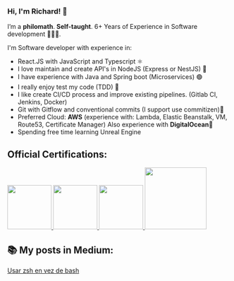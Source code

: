 ### Hi, I'm Richard! 🚀

I’m a **philomath**. **Self-taught**. 6+ Years of Experience in Software development 👨🏽‍💻.

I'm Software developer with experience in:

- React.JS with JavaScript and Typescript ⚛️
- I love maintain and create API's in NodeJS (Express or NestJS) 💎
- I have experience with Java and Spring boot (Microservices) 🟢
- I really enjoy test my code (TDD) 💙
- I like create CI/CD process and improve existing pipelines. (Gitlab CI, Jenkins, Docker)
- Git with Gitflow and conventional commits (I support use commitizen)💚
- Preferred Cloud: **AWS** (experience with: Lambda, Elastic Beanstalk, VM, Route53, Certificate Manager) Also experience with **DigitalOcean**🌊
- Spending free time learning Unreal Engine

## Official Certifications:
<a target="_blank" href="https://www.youracclaim.com/badges/86ce95f2-7554-46fe-8a58-4cb676867a2d/linked_in_profile">
<img width="100" src="https://images.credly.com/size/340x340/images/a9848abf-f8bd-474d-a9b4-6086da11a916/Oracle_Associates_Badge__1_.png" />
</a>

<a target="_blank" href="https://www.credly.com/badges/4f0f92e4-ca8f-42e3-a20e-531b013a2798">
<img  width="100" src="https://images.credly.com/size/340x340/images/f5cf37e4-6ebd-4067-96a9-b26d04f51ff7/CertiProf-Badge-LLL.png" />
</a>

<a target="_blank" href="https://www.credly.com/badges/7077fa91-c2bf-49c3-8ecf-846ffdd762fc">
<img  width="100" src="https://images.credly.com/size/340x340/images/00634f82-b07f-4bbd-a6bb-53de397fc3a6/image.png" />
</a>

<a target="_blank" href="https://platzi.com/p/lozadaaa/learning-path/39-blockchain-criptomonedas/diploma/detalle/">
<img  width="140" src="https://user-images.githubusercontent.com/9525399/193583136-293b98f8-e153-41c4-b6b4-470c2dca2f2a.png" />
</a>




## 📚 My posts in Medium: 
<a target="_blank" href="https://rlozada808.medium.com/dile-adi%C3%B3s-a-bash-necesitas-usar-zsh-550fa0f0c5f4" >Usar zsh en vez de bash</a> 

